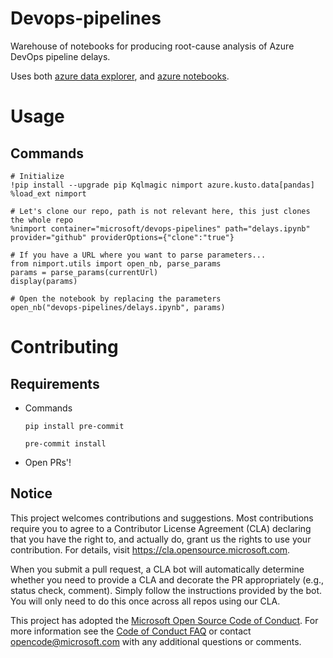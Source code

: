 # Devops-pipelines
Warehouse of notebooks for producing root-cause analysis of Azure DevOps pipeline delays.

Uses both [azure data explorer](https://docs.microsoft.com/en-us/azure/data-explorer/), and [azure notebooks](https://docs.microsoft.com/en-us/azure/notebooks/).

# Usage
## Commands
```
# Initialize
!pip install --upgrade pip Kqlmagic nimport azure.kusto.data[pandas]
%load_ext nimport
```

```
# Let's clone our repo, path is not relevant here, this just clones the whole repo
%nimport container="microsoft/devops-pipelines" path="delays.ipynb" provider="github" providerOptions={"clone":"true"}
```

```
# If you have a URL where you want to parse parameters...
from nimport.utils import open_nb, parse_params
params = parse_params(currentUrl)
display(params)
```

```
# Open the notebook by replacing the parameters
open_nb("devops-pipelines/delays.ipynb", params)
```

# Contributing

## Requirements
- Commands

    `pip install pre-commit`

    `pre-commit install`

- Open PRs'!

## Notice

This project welcomes contributions and suggestions.  Most contributions require you to agree to a
Contributor License Agreement (CLA) declaring that you have the right to, and actually do, grant us
the rights to use your contribution. For details, visit https://cla.opensource.microsoft.com.

When you submit a pull request, a CLA bot will automatically determine whether you need to provide
a CLA and decorate the PR appropriately (e.g., status check, comment). Simply follow the instructions
provided by the bot. You will only need to do this once across all repos using our CLA.

This project has adopted the [Microsoft Open Source Code of Conduct](https://opensource.microsoft.com/codeofconduct/).
For more information see the [Code of Conduct FAQ](https://opensource.microsoft.com/codeofconduct/faq/) or
contact [opencode@microsoft.com](mailto:opencode@microsoft.com) with any additional questions or comments.
